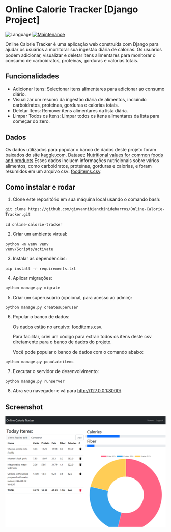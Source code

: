 # Online Calorie Tracker [Django Project]

![Language](https://img.shields.io/badge/Language-Python-blue) [![Maintenance](https://img.shields.io/badge/Maintained%3F-yes-green.svg)](https://github.com/giovannibianchinidebarros/javascript-piano/graphs/commit-activity)

Online Calorie Tracker é uma aplicação web construída com Django para ajudar os usuários a monitorar sua ingestão diária de calorias. Os usuários podem adicionar, visualizar e deletar itens alimentares para monitorar o consumo de carboidratos, proteínas, gorduras e calorias totais.

## Funcionalidades

- Adicionar Itens: Selecionar itens alimentares para adicionar ao consumo diário.
- Visualizar um resumo da ingestão diária de alimentos, incluindo carboidratos, proteínas, gorduras e calorias totais.
- Deletar Itens: Remover itens alimentares da lista diária.
- Limpar Todos os Itens: Limpar todos os itens alimentares da lista para começar do zero.

## Dados

Os dados utilizados para popular o banco de dados deste projeto foram baixados do site [kaggle.com](https://www.kaggle.com/). Dataset: [Nutritional values for common foods and products](https://www.kaggle.com/datasets/trolukovich/nutritional-values-for-common-foods-and-products).Esses dados incluem informações nutricionais sobre vários alimentos, como carboidratos, proteínas, gorduras e calorias, e foram resumidos em um arquivo csv: [fooditems.csv](https://github.com/giovannibianchinidebarros/Online-Calorie-Tracker/blob/main/trackersite/trackerapp/management/commands/fooditems.csv).

## Como instalar e rodar

1. Clone este repositório em sua máquina local usando o comando bash:

```
git clone https://github.com/giovannibianchinidebarros/Online-Calorie-Tracker.git

cd online-calorie-tracker
```

2. Criar um ambiente virtual:

```
python -m venv venv
venv/Scripts/activate
```

3. Instalar as dependências:

```
pip install -r requirements.txt
```

4. Aplicar migrações:

```
python manage.py migrate
```

5. Criar um superusuário (opcional, para acesso ao admin):

```
python manage.py createsuperuser
```

6. Popular o banco de dados:

   Os dados estão no arquivo: [fooditems.csv](https://github.com/giovannibianchinidebarros/Online-Calorie-Tracker/blob/main/trackersite/trackerapp/management/commands/fooditems.csv).

   Para facilitar, criei um código para extrair todos os itens deste csv diretamente para o banco de dados do projeto.

   Você pode popular o banco de dados com o comando abaixo:

```
python manage.py populateitems
```

7. Executar o servidor de desenvolvimento:

```
python manage.py runserver
```

8. Abra seu navegador e vá para http://127.0.0.1:8000/

## Screenshot

![image](https://github.com/giovannibianchinidebarros/Online-Calorie-Tracker/blob/main/docs/image.png)

